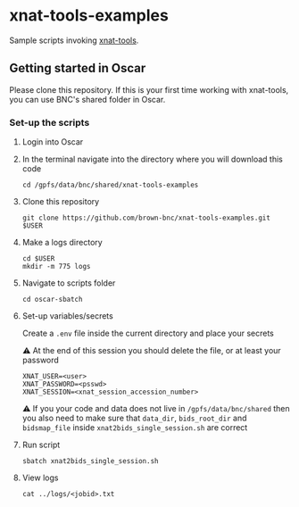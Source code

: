# xnat-tools-examples

Sample scripts invoking [xnat-tools](https://github.com/brown-bnc/xnat-tools).

## Getting started in Oscar

Please clone this repository. If this is your first time working with xnat-tools, you can use BNC's shared folder in Oscar.

### Set-up the scripts

1. Login into Oscar

2. In the terminal navigate into the directory where you will download this code

   ```
   cd /gpfs/data/bnc/shared/xnat-tools-examples
   ```

3. Clone this repository

   ```
   git clone https://github.com/brown-bnc/xnat-tools-examples.git $USER
   ```

4. Make a logs directory

   ```
   cd $USER
   mkdir -m 775 logs
   ```

5. Navigate to scripts folder
   ```
   cd oscar-sbatch
   ```

6. Set-up variables/secrets

   Create a `.env` file inside the current directory and place your secrets

   ⚠️ At the end of this session you should delete the file, or at least your password

   ```
   XNAT_USER=<user>
   XNAT_PASSWORD=<psswd>
   XNAT_SESSION=<xnat_session_accession_number>
   ```

   ⚠️ If you your code and data does not live in `/gpfs/data/bnc/shared` then you also need to make sure that `data_dir`, `bids_root_dir` and `bidsmap_file` inside `xnat2bids_single_session.sh` are correct

7. Run script

   ```
   sbatch xnat2bids_single_session.sh
   ```

8. View logs

   ```
   cat ../logs/<jobid>.txt
   ```

